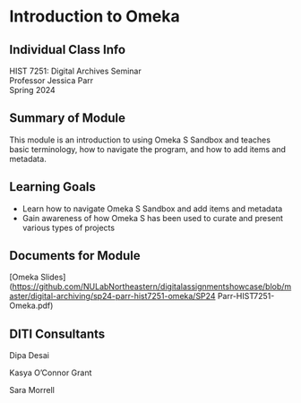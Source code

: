 <h1>Introduction to Omeka</h1>

<h2>Individual Class Info</h2>

HIST 7251: Digital Archives Seminar <br>
Professor Jessica Parr<br>
Spring 2024<br>


<h2>Summary of Module</h2>

This module is an introduction to using Omeka S Sandbox and teaches basic terminology, how to navigate the program, and how to add items and metadata.

<h2>Learning Goals</h2>

+ Learn how to navigate Omeka S Sandbox and add items and metadata
+ Gain awareness of how Omeka S has been used to curate and present various types of projects


<h2>Documents for Module</h2>

[Omeka Slides](https://github.com/NULabNortheastern/digitalassignmentshowcase/blob/master/digital-archiving/sp24-parr-hist7251-omeka/SP24 Parr-HIST7251-Omeka.pdf)

<h2>DITI Consultants</h2>

Dipa Desai

Kasya O’Connor Grant

Sara Morrell



